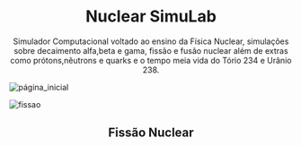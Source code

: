 <h1 align="center">Nuclear SimuLab</h1>

<p align="center">Simulador Computacional voltado ao ensino da Física Nuclear, simulações sobre decaimento alfa,beta e gama, fissão e fusão nuclear além de extras como prótons,nêutrons e quarks e o tempo meia vida do Tório 234 e Urânio 238.</p>


![página_inicial](https://user-images.githubusercontent.com/46492977/99748915-3b2daf00-2abc-11eb-9868-79375cd1d4d8.png)


![fissao](https://user-images.githubusercontent.com/46492977/99749806-e9862400-2abd-11eb-8ec6-2dcd056eae4f.gif)

<h2 align="center">Fissão Nuclear</h2>

